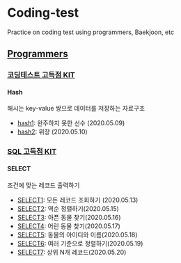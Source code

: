 # Coding-test
Practice on coding test using programmers, Baekjoon, etc

## [Programmers](https://programmers.co.kr/)
### [코딩테스트 고득점 KIT](https://programmers.co.kr/learn/challenges?tab=algorithm_practice_kit)
#### Hash
해시는 key-value 쌍으로 데이터를 저장하는 자료구조
- [hash1](hash1.ipynb): 완주하지 못한 선수 (2020.05.09)
- [hash2](hash2.ipynb): 위장 (2020.05.10)

### [SQL 고득점 KIT](https://programmers.co.kr/learn/challenges?tab=sql_practice_kit)
#### SELECT
조건에 맞는 레코드 출력하기
- [SELECT1](mysql/SELECT1.md): 모든 레코드 조회하기 (2020.05.13)
- [SELECT2](mysql/SELECT2.md): 역순 정렬하기(2020.05.15)
- [SELECT3](mysql/SELECT3.md): 아픈 동물 찾기(2020.05.16)
- [SELECT4](mysql/SELECT4.md): 어린 동물 찾기(2020.05.17)
- [SELECT5](mysql/SELECT5.md): 동물의 아이디와 이름(2020.05.18)
- [SELECT6](mysql/SELECT6.md): 여러 기준으로 정렬하기(2020.05.19)
- [SELECT7](mysql/SELECT7.md): 상위 N개 레코드(2020.05.20)
